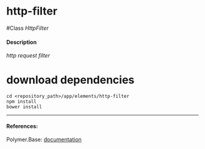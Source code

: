http-filter
=========


#Class
*HttpFilter*

#### Description
*http request filter*

# download dependencies
```
cd <repository_path>/app/elements/http-filter
npm install
bower install
```

____________
#### References:
Polymer.Base: [documentation](http://polymer.github.io/polymer/)



